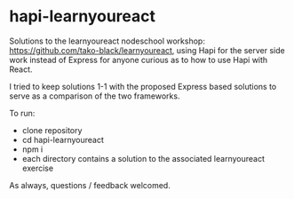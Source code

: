 # hapi-learnyoureact

Solutions to the learnyoureact nodeschool workshop: https://github.com/tako-black/learnyoureact,
using Hapi for the server side work instead of Express for anyone curious as to how to use Hapi with React. 

I tried to keep solutions 1-1 with the proposed Express based solutions to serve as a comparison of the two frameworks.

To run:

- clone repository
- cd hapi-learnyoureact
- npm i
- each directory contains a solution to the associated learnyoureact exercise

As always, questions / feedback welcomed.
